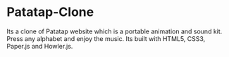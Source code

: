 # Patatap-Clone
Its a clone of Patatap website which is a portable animation and sound kit. Press any alphabet and enjoy the music. Its built with HTML5, CSS3, Paper.js and Howler.js.
